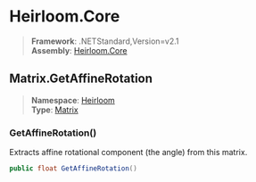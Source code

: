 # Heirloom.Core

> **Framework**: .NETStandard,Version=v2.1  
> **Assembly**: [Heirloom.Core][0]  

## Matrix.GetAffineRotation

> **Namespace**: [Heirloom][0]  
> **Type**: [Matrix][1]  

### GetAffineRotation()

Extracts affine rotational component (the angle) from this matrix.

```cs
public float GetAffineRotation()
```

[0]: ../Heirloom.Core.md
[1]: Heirloom.Matrix.md
